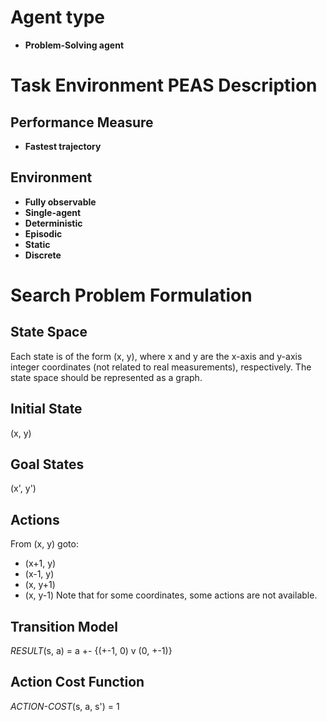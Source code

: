 # Agent type
* **Problem-Solving agent**

# Task Environment PEAS Description

## Performance Measure
* **Fastest trajectory**

## Environment
* **Fully observable**
* **Single-agent**
* **Deterministic**
* **Episodic**
* **Static**
* **Discrete**

# Search Problem Formulation

## State Space
Each state is of the form (x, y), where x and y are the x-axis and y-axis integer coordinates (not related to real measurements), respectively.
The state space should be represented as a graph.

## Initial State
(x, y)

## Goal States
(x', y')

## Actions
From (x, y) goto:
* (x+1, y)
* (x-1, y)
* (x, y+1)
* (x, y-1)
Note that for some coordinates, some actions are not available.

## Transition Model
*RESULT*(s, a) = a +- {(+-1, 0) v (0, +-1)}

## Action Cost Function
*ACTION-COST*(s, a, s') = 1



